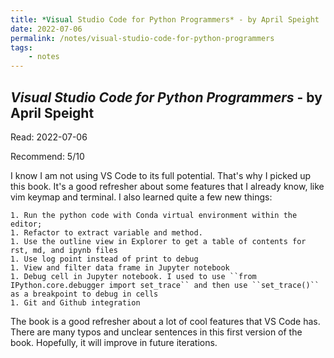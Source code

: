 ```yaml
---
title: *Visual Studio Code for Python Programmers* - by April Speight
date: 2022-07-06
permalink: /notes/visual-studio-code-for-python-programmers
tags:
    - notes
---
```


## *Visual Studio Code for Python Programmers* - by April Speight

Read: 2022-07-06

Recommend: 5/10

I know I am not using VS Code to its full potential. That's why I picked up this book. It's a good refresher about some features that I already know, like vim keymap and terminal. I also learned quite a few new things:

    1. Run the python code with Conda virtual environment within the editor;
    1. Refactor to extract variable and method. 
    1. Use the outline view in Explorer to get a table of contents for rst, md, and ipynb files
    1. Use log point instead of print to debug 
    1. View and filter data frame in Jupyter notebook
    1. Debug cell in Jupyter notebook. I used to use ``from IPython.core.debugger import set_trace`` and then use ``set_trace()`` as a breakpoint to debug in cells
    1. Git and Github integration

The book is a good refresher about a lot of cool features that VS Code has. There are many typos and unclear sentences in this first version of the book. Hopefully, it will improve in future iterations. 